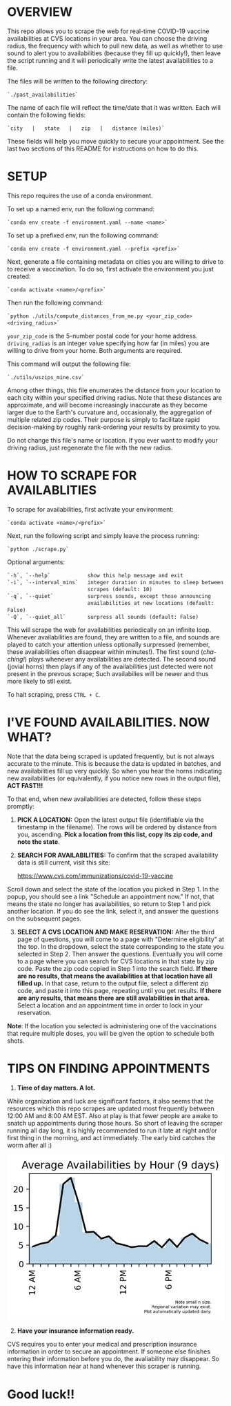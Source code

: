 # OVERVIEW

This repo allows you to scrape the web for real-time COVID-19 vaccine
availabilities at CVS locations in your area. You can choose the driving
radius, the frequency with which to pull new data, as well as whether to
use sound to alert you to availabilities (because they fill up quickly!),
then leave the script running and it will periodically write the latest
availabilities to a file.

The files will be written to the following directory:

    `./past_availabilities`

The name of each file will reflect the time/date that it was written. Each
will contain the following fields:

    `city   |   state   |   zip   |   distance (miles)`

These fields will help you move quickly to secure your appointment. See
the last two sections of this README for instructions on how to do this.


# SETUP

This repo requires the use of a conda environment.

To set up a named env, run the following command:

    `conda env create -f environment.yaml --name <name>`

To set up a prefixed env, run the following command:

    `conda env create -f environment.yaml --prefix <prefix>`

Next, generate a file containing metadata on cities you are willing to drive
to to receive a vaccination. To do so, first activate the environment you
just created:

    `conda activate <name>/<prefix>`

Then run the following command:

    `python ./utils/compute_distances_from_me.py <your_zip_code> <driving_radius>`

`your_zip_code` is the 5-number postal code for your home address.
`driving_radius` is an integer value specifying how far (in miles) you are
willing to drive from your home. Both arguments are required.

This command will output the following file:

    `./utils/uszips_mine.csv`

Among other things, this file enumerates the distance from your location to
each city within your specified driving radius. Note that these distances are
approximate, and will become increasingly inaccurate as they become larger
due to the Earth's curvature and, occasionally, the aggregation of multiple
related zip codes. Their purpose is simply to facilitate rapid decision-making
by roughly rank-ordering your results by proximity to you.

Do not change this file's name or location. If you ever want to modify your
driving radius, just regenerate the file with the new radius.


# HOW TO SCRAPE FOR AVAILABLITIES

To scrape for availabilities, first activate your environment:

    `conda activate <name>/<prefix>`

Next, run the following script and simply leave the process running:

    `python ./scrape.py`

Optional arguments:

    `-h`, `--help`            show this help message and exit
    `-i`, `--interval_mins`   integer duration in minutes to sleep between
                              scrapes (default: 10)
    `-q`, `--quiet`           surpress sounds, except those announcing
                              availabilities at new locations (default: False)
    `-Q`, `--quiet_all`       surpress all sounds (default: False)

This will scrape the web for availabilities periodically on an infinite
loop. Whenever availabilities are found, they are written to a file, and
sounds are played to catch your attention unless optionally surpressed
(remember, these availabilities often disappear within minutes!). The first
sound (*cha-ching!*) plays whenever any availabilities are detected. The
second sound (jovial horns) then plays if any of the availabilities just
detected were not present in the prevous scrape; Such availabilies will be
newer and thus more likely to stll exist.

To halt scraping, press `CTRL + C`.


# I'VE FOUND AVAILABILITIES. NOW WHAT?

Note that the data being scraped is updated frequently, but is not always
accurate to the minute. This is because the data is updated in batches,
and new availabilities fill up very quickly. So when you hear the horns
indicating new availabilities (or equivalently, if you notice new rows
in the output file), **ACT FAST!!!**

To that end, when new availabilities are detected, follow these steps
promptly:

1. **PICK A LOCATION:** Open the latest output file (identifiable via the
timestamp in the filename). The rows will be ordered by distance from you,
ascending. **Pick a location from this list, copy its zip code, and note
the state**.

2. **SEARCH FOR AVAILABILITIES:** To confirm that the scraped availability
data is still current, visit this site:

    https://www.cvs.com/immunizations/covid-19-vaccine

Scroll down and select the state of the location you picked in Step 1.
In the popup, you should see a link "Schedule an appointment now." If not,
that means the state no longer has availabilities, so return to Step 1 and
pick another location. If you do see the link, select it, and answer the
questions on the subsequent pages.

3. **SELECT A CVS LOCATION AND MAKE RESERVATION:** After the third page of
questions, you will come to a page with "Determine eligibility" at the top.
In the dropdown, select the state corresponding to the state you selected
in Step 2. Then answer the questions. Eventually you will come to a page
where you can search for CVS locations in that state by zip code. Paste the
zip code copied in Step 1 into the search field. **If there are no results,
that means the availabilities at that location have all filled up.** In
that case, return to the output file, select a different zip code, and
paste it into this page, repeating until you get results. **If there are
any results, that means there are still avalabilities in that area.** Select
a location and an appointment time in order to lock in your reservation.

**Note**: If the location you selected is administering one of the vaccinations
that require multiple doses, you will be given the option to schedule both shots.


# TIPS ON FINDING APPOINTMENTS

1. **Time of day matters. A lot.**

While organization and luck are significant factors, it also seems that the
resources which this repo scrapes are updated most frequently between 12:00
AM and 8:00 AM EST. Also at play is that fewer people are awake to snatch
up appointments during those hours. So short of leaving the scraper running
all day long, it is highly recommended to run it late at night and/or first
thing in the morning, and act immediately. The early bird catches the worm
after all :)

![image info](./utils/fig.png)

2. **Have your insurance information ready.**

CVS requires you to enter your medical and prescription insurance information
in order to secure an appointment. If someone else finishes entering their
information before you do, the avaliability may disappear. So have this
information near at hand whenever this scraper is running.

# Good luck!!
